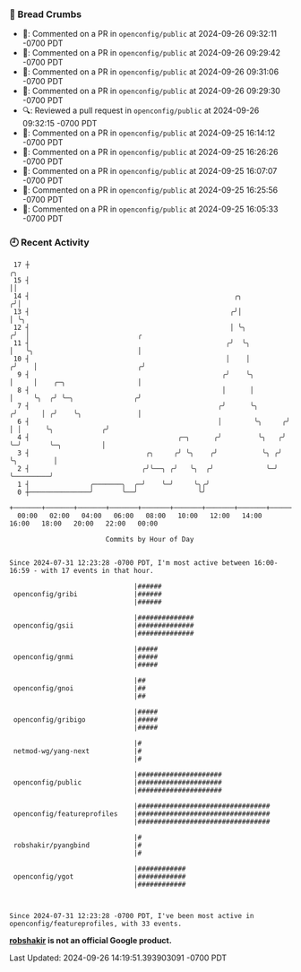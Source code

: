 ### 🍞 Bread Crumbs

 * 💬: Commented on a PR in  `openconfig/public` at 2024-09-26 09:32:11 -0700 PDT
 * 💬: Commented on a PR in  `openconfig/public` at 2024-09-26 09:29:42 -0700 PDT
 * 💬: Commented on a PR in  `openconfig/public` at 2024-09-26 09:31:06 -0700 PDT
 * 💬: Commented on a PR in  `openconfig/public` at 2024-09-26 09:29:30 -0700 PDT
 * 🔍: Reviewed a pull request in  `openconfig/public` at 2024-09-26 09:32:15 -0700 PDT
 * 💬: Commented on a PR in  `openconfig/public` at 2024-09-25 16:14:12 -0700 PDT
 * 💬: Commented on a PR in  `openconfig/public` at 2024-09-25 16:26:26 -0700 PDT
 * 💬: Commented on a PR in  `openconfig/public` at 2024-09-25 16:07:07 -0700 PDT
 * 💬: Commented on a PR in  `openconfig/public` at 2024-09-25 16:25:56 -0700 PDT
 * 💬: Commented on a PR in  `openconfig/public` at 2024-09-25 16:05:33 -0700 PDT

### 🕘 Recent Activity
```
 17 ┼                                                                    ╭╮
 15 ┤                                                                    ││
 14 ┤                                                   ╭╮              ╭╯│
 13 ┤                                                  ╭╯│              │ ╰╮
 12 ┤                                                  │ ╰╮            ╭╯  │                           ╭
 11 ┤                                                 ╭╯  ╰╮           │   ╰╮                          │
 10 ┤                                                 │    │          ╭╯    │                         ╭╯
  9 ┤                                                ╭╯    ╰╮         │     │    ╭─╮                  │
  8 ┤                                                │      │         │     ╰╮  ╭╯ ╰─╮               ╭╯
  7 ┤                                               ╭╯      ╰╮       ╭╯      │ ╭╯    ╰╮              │
  6 ┤                                               │        ╰╮     ╭╯       │ │      ╰╮            ╭╯
  4 ┤                                     ╭─╮      ╭╯         ╰╮   ╭╯        ╰─╯       ╰─╮          │
  3 ┤                             ╭╮     ╭╯ ╰╮    ╭╯           ╰╮ ╭╯                     ╰╮         │
  2 ┤                            ╭╯╰──╮ ╭╯   ╰╮  ╭╯             ╰─╯                       ╰─────────╯
  1 ┤               ╭───────╮  ╭─╯    ╰─╯     ╰╮╭╯
  0 ┼───────────────╯       ╰──╯               ╰╯
    +───────+───────+───────+───────+───────+───────+───────+───────+───────+───────+───────+───────+────
  00:00   02:00   04:00   06:00   08:00   10:00   12:00   14:00   16:00   18:00   20:00   22:00   00:00   

						Commits by Hour of Day


Since 2024-07-31 12:23:28 -0700 PDT, I'm most active between 16:00-16:59 - with 17 events in that hour.

```



```
                               |######
 openconfig/gribi              |######
                               |######

                               |##############
 openconfig/gsii               |##############
                               |##############

                               |#####
 openconfig/gnmi               |#####
                               |#####

                               |##
 openconfig/gnoi               |##
                               |##

                               |#####
 openconfig/gribigo            |#####
                               |#####

                               |#
 netmod-wg/yang-next           |#
                               |#

                               |#####################
 openconfig/public             |#####################
                               |#####################

                               |#################################
 openconfig/featureprofiles    |#################################
                               |#################################

                               |#
 robshakir/pyangbind           |#
                               |#

                               |############
 openconfig/ygot               |############
                               |############



Since 2024-07-31 12:23:28 -0700 PDT, I've been most active in openconfig/featureprofiles, with 33 events.

```
**[robshakir](mailto:robjs@google.com) is not an official Google product.**  


Last Updated: 2024-09-26 14:19:51.393903091 -0700 PDT
